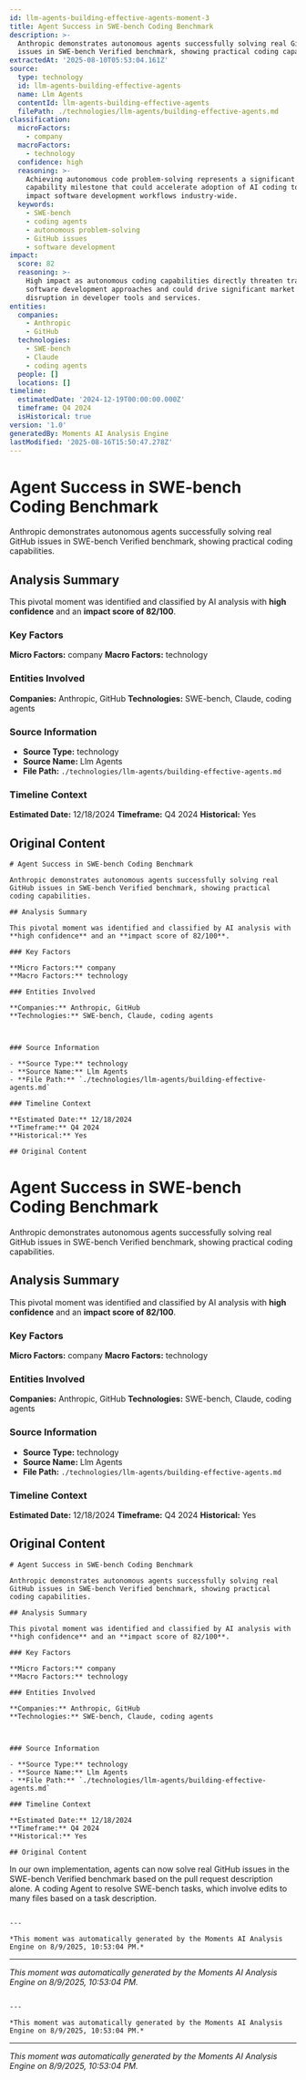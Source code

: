 ```yaml
---
id: llm-agents-building-effective-agents-moment-3
title: Agent Success in SWE-bench Coding Benchmark
description: >-
  Anthropic demonstrates autonomous agents successfully solving real GitHub
  issues in SWE-bench Verified benchmark, showing practical coding capabilities.
extractedAt: '2025-08-10T05:53:04.161Z'
source:
  type: technology
  id: llm-agents-building-effective-agents
  name: Llm Agents
  contentId: llm-agents-building-effective-agents
  filePath: ./technologies/llm-agents/building-effective-agents.md
classification:
  microFactors:
    - company
  macroFactors:
    - technology
  confidence: high
  reasoning: >-
    Achieving autonomous code problem-solving represents a significant
    capability milestone that could accelerate adoption of AI coding tools and
    impact software development workflows industry-wide.
  keywords:
    - SWE-bench
    - coding agents
    - autonomous problem-solving
    - GitHub issues
    - software development
impact:
  score: 82
  reasoning: >-
    High impact as autonomous coding capabilities directly threaten traditional
    software development approaches and could drive significant market
    disruption in developer tools and services.
entities:
  companies:
    - Anthropic
    - GitHub
  technologies:
    - SWE-bench
    - Claude
    - coding agents
  people: []
  locations: []
timeline:
  estimatedDate: '2024-12-19T00:00:00.000Z'
  timeframe: Q4 2024
  isHistorical: true
version: '1.0'
generatedBy: Moments AI Analysis Engine
lastModified: '2025-08-16T15:50:47.278Z'
---
```

# Agent Success in SWE-bench Coding Benchmark

Anthropic demonstrates autonomous agents successfully solving real GitHub issues in SWE-bench Verified benchmark, showing practical coding capabilities.

## Analysis Summary

This pivotal moment was identified and classified by AI analysis with **high confidence** and an **impact score of 82/100**.

### Key Factors

**Micro Factors:** company
**Macro Factors:** technology

### Entities Involved

**Companies:** Anthropic, GitHub
**Technologies:** SWE-bench, Claude, coding agents



### Source Information

- **Source Type:** technology
- **Source Name:** Llm Agents
- **File Path:** `./technologies/llm-agents/building-effective-agents.md`

### Timeline Context

**Estimated Date:** 12/18/2024
**Timeframe:** Q4 2024
**Historical:** Yes

## Original Content

```
# Agent Success in SWE-bench Coding Benchmark

Anthropic demonstrates autonomous agents successfully solving real GitHub issues in SWE-bench Verified benchmark, showing practical coding capabilities.

## Analysis Summary

This pivotal moment was identified and classified by AI analysis with **high confidence** and an **impact score of 82/100**.

### Key Factors

**Micro Factors:** company
**Macro Factors:** technology

### Entities Involved

**Companies:** Anthropic, GitHub
**Technologies:** SWE-bench, Claude, coding agents



### Source Information

- **Source Type:** technology
- **Source Name:** Llm Agents
- **File Path:** `./technologies/llm-agents/building-effective-agents.md`

### Timeline Context

**Estimated Date:** 12/18/2024
**Timeframe:** Q4 2024
**Historical:** Yes

## Original Content

```
# Agent Success in SWE-bench Coding Benchmark

Anthropic demonstrates autonomous agents successfully solving real GitHub issues in SWE-bench Verified benchmark, showing practical coding capabilities.

## Analysis Summary

This pivotal moment was identified and classified by AI analysis with **high confidence** and an **impact score of 82/100**.

### Key Factors

**Micro Factors:** company
**Macro Factors:** technology

### Entities Involved

**Companies:** Anthropic, GitHub
**Technologies:** SWE-bench, Claude, coding agents



### Source Information

- **Source Type:** technology
- **Source Name:** Llm Agents
- **File Path:** `./technologies/llm-agents/building-effective-agents.md`

### Timeline Context

**Estimated Date:** 12/18/2024
**Timeframe:** Q4 2024
**Historical:** Yes

## Original Content

```
# Agent Success in SWE-bench Coding Benchmark

Anthropic demonstrates autonomous agents successfully solving real GitHub issues in SWE-bench Verified benchmark, showing practical coding capabilities.

## Analysis Summary

This pivotal moment was identified and classified by AI analysis with **high confidence** and an **impact score of 82/100**.

### Key Factors

**Micro Factors:** company
**Macro Factors:** technology

### Entities Involved

**Companies:** Anthropic, GitHub
**Technologies:** SWE-bench, Claude, coding agents



### Source Information

- **Source Type:** technology
- **Source Name:** Llm Agents
- **File Path:** `./technologies/llm-agents/building-effective-agents.md`

### Timeline Context

**Estimated Date:** 12/18/2024
**Timeframe:** Q4 2024
**Historical:** Yes

## Original Content

```
In our own implementation, agents can now solve real GitHub issues in the SWE-bench Verified benchmark based on the pull request description alone. A coding Agent to resolve SWE-bench tasks, which involve edits to many files based on a task description.
```

---

*This moment was automatically generated by the Moments AI Analysis Engine on 8/9/2025, 10:53:04 PM.*

```

---

*This moment was automatically generated by the Moments AI Analysis Engine on 8/9/2025, 10:53:04 PM.*

```

---

*This moment was automatically generated by the Moments AI Analysis Engine on 8/9/2025, 10:53:04 PM.*

```

---

*This moment was automatically generated by the Moments AI Analysis Engine on 8/9/2025, 10:53:04 PM.*
